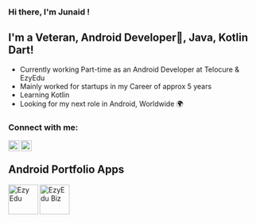 
### Hi there, I'm Junaid !

## I'm a Veteran, Android Developer📱, Java, Kotlin Dart!
- Currently working Part-time as an Android Developer at Telocure & EzyEdu
- Mainly worked for startups in my  Career of approx 5 years
- Learning Kotlin 
- Looking for my next role in Android, Worldwide 🌍

### Connect with me:

[<img align="left" alt=" Junaid | LinkedIn" width="22px" src="https://cdn.jsdelivr.net/npm/simple-icons@v3/icons/linkedin.svg" style="max-width:100%;" />][linkedin]

[<img align="left" alt="Junaid | Twitter" width="22px" src="https://cdn.jsdelivr.net/npm/simple-icons@v3/icons/twitter.svg" style="max-width:100%;" />][twitter]

<br/>


## Android Portfolio Apps

[<img align="left" alt="Ezy Edu" width="60px" src="https://static.wixstatic.com/media/f55522_8a30d1b5599142fe9cc13b4f58f6dfbe~mv2.png/v1/fill/w_56,h_53,al_c,q_85,usm_0.66_1.00_0.01/logo%20baru.webp" style="max-width:100%;" />][ezyedu]

[<img align="left" alt="EzyEdu Biz" width="60px" src="https://play-lh.googleusercontent.com/D_A03LhnqpAKZwn0P9oUdglTvzAo8o__jjWRtpYkxLYO_8FfsiURrgQZgBT_Ak7wYyk=s180-rw" style="max-width:100%;" />][ezyedu-biz]







[linkedin]: https://www.linkedin.com/in/junaidumar/
[twitter]: https://twitter.com/junaid_umarr


[ezyedu]: https://play.google.com/store/apps/details?id=com.ezyedu.student
[ezyedu-biz]: https://play.google.com/store/apps/details?id=com.ezyedu.vendor

